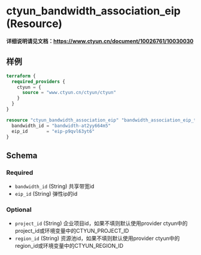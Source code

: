 # ctyun_bandwidth_association_eip (Resource)
**详细说明请见文档：https://www.ctyun.cn/document/10026761/10030030**



## 样例

```terraform
terraform {
  required_providers {
    ctyun = {
      source = "www.ctyun.cn/ctyun/ctyun"
    }
  }
}

resource "ctyun_bandwidth_association_eip" "bandwidth_association_eip_test" {
  bandwidth_id = "bandwidth-at2yy664m5"
  eip_id       = "eip-p9qvl63yt6"
}
```

<!-- schema generated by tfplugindocs -->
## Schema

### Required

- `bandwidth_id` (String) 共享带宽id
- `eip_id` (String) 弹性ip的id

### Optional

- `project_id` (String) 企业项目id，如果不填则默认使用provider ctyun中的project_id或环境变量中的CTYUN_PROJECT_ID
- `region_id` (String) 资源池id，如果不填则默认使用provider ctyun中的region_id或环境变量中的CTYUN_REGION_ID